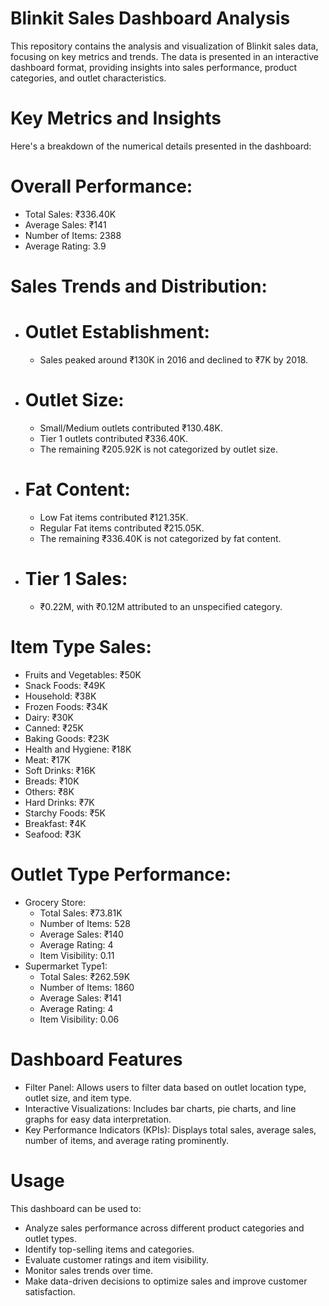 # Blinkit Sales Dashboard Analysis
This repository contains the analysis and visualization of Blinkit sales data, focusing on key metrics and trends. The data is presented in an interactive dashboard format, providing insights into sales performance, product categories, and outlet characteristics.

# Key Metrics and Insights
Here's a breakdown of the numerical details presented in the dashboard:

# Overall Performance:

- Total Sales: ₹336.40K
- Average Sales: ₹141
- Number of Items: 2388
- Average Rating: 3.9

# Sales Trends and Distribution:
- # Outlet Establishment:
   - Sales peaked around ₹130K in 2016 and declined to ₹7K by 2018.
- # Outlet Size:
   - Small/Medium outlets contributed ₹130.48K.
   - Tier 1 outlets contributed ₹336.40K.
   - The remaining ₹205.92K is not categorized by outlet size.
- # Fat Content:
   - Low Fat items contributed ₹121.35K.
   - Regular Fat items contributed ₹215.05K.
   - The remaining ₹336.40K is not categorized by fat content.
- # Tier 1 Sales:
   - ₹0.22M, with ₹0.12M attributed to an unspecified category.

# Item Type Sales:

 - Fruits and Vegetables: ₹50K
 - Snack Foods: ₹49K
 - Household: ₹38K
 - Frozen Foods: ₹34K
 - Dairy: ₹30K
 - Canned: ₹25K
 - Baking Goods: ₹23K
 - Health and Hygiene: ₹18K
 - Meat: ₹17K
 - Soft Drinks: ₹16K
 - Breads: ₹10K
 - Others: ₹8K
 - Hard Drinks: ₹7K
 - Starchy Foods: ₹5K
 - Breakfast: ₹4K
 - Seafood: ₹3K

# Outlet Type Performance:

 - Grocery Store:
   - Total Sales: ₹73.81K
   - Number of Items: 528
   - Average Sales: ₹140
   - Average Rating: 4
   - Item Visibility: 0.11
 - Supermarket Type1:
   - Total Sales: ₹262.59K
   - Number of Items: 1860
   - Average Sales: ₹141
   - Average Rating: 4
   - Item Visibility: 0.06
# Dashboard Features
 - Filter Panel: Allows users to filter data based on outlet location type, outlet size, and item type.
 - Interactive Visualizations: Includes bar charts, pie charts, and line graphs for easy data interpretation.
 - Key Performance Indicators (KPIs): Displays total sales, average sales, number of items, and average rating prominently.

# Usage

This dashboard can be used to:

 - Analyze sales performance across different product categories and outlet types.
 - Identify top-selling items and categories.
 - Evaluate customer ratings and item visibility.
 - Monitor sales trends over time.
 - Make data-driven decisions to optimize sales and improve customer satisfaction.
